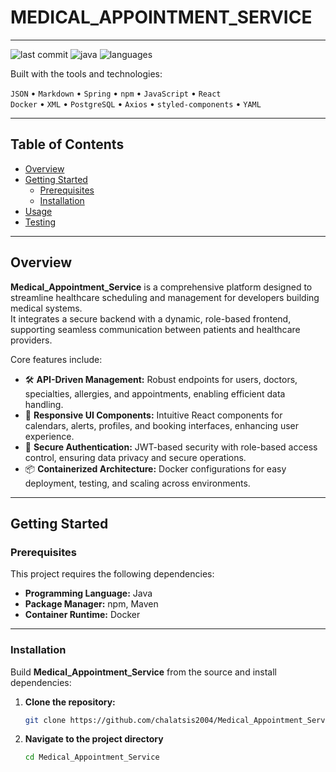 # MEDICAL_APPOINTMENT_SERVICE

---

![last commit](https://img.shields.io/badge/last%20commit-last%20thursday-blue)
![java](https://img.shields.io/badge/java-ES.0%25-orange)
![languages](https://img.shields.io/badge/languages-5-blue)

Built with the tools and technologies:

`JSON` • `Markdown` • `Spring` • `npm` • `JavaScript` • `React`  
`Docker` • `XML` • `PostgreSQL` • `Axios` • `styled-components` • `YAML`

---

## Table of Contents

- [Overview](#overview)
- [Getting Started](#getting-started)
  - [Prerequisites](#prerequisites)
  - [Installation](#installation)
- [Usage](#usage)
- [Testing](#testing)

---

## Overview

**Medical_Appointment_Service** is a comprehensive platform designed to streamline healthcare scheduling and management for developers building medical systems.  
It integrates a secure backend with a dynamic, role-based frontend, supporting seamless communication between patients and healthcare providers.

Core features include:

- 🛠 **API-Driven Management:** Robust endpoints for users, doctors, specialties, allergies, and appointments, enabling efficient data handling.
- 🎨 **Responsive UI Components:** Intuitive React components for calendars, alerts, profiles, and booking interfaces, enhancing user experience.
- 🔐 **Secure Authentication:** JWT-based security with role-based access control, ensuring data privacy and secure operations.
- 📦 **Containerized Architecture:** Docker configurations for easy deployment, testing, and scaling across environments.

---

## Getting Started

### Prerequisites

This project requires the following dependencies:

- **Programming Language:** Java
- **Package Manager:** npm, Maven
- **Container Runtime:** Docker

---

### Installation

Build **Medical_Appointment_Service** from the source and install dependencies:

1. **Clone the repository:**

   ```bash
   git clone https://github.com/chalatsis2004/Medical_Appointment_Service


2. **Navigate to the project directory**

    ```bash
    cd Medical_Appointment_Service
